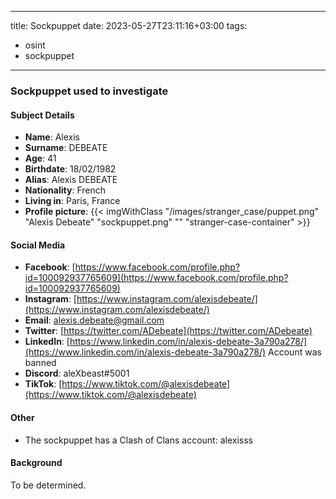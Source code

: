 
---
title: Sockpuppet
date: 2023-05-27T23:11:16+03:00
tags:
- osint
- sockpuppet
---

### Sockpuppet used to investigate

#### Subject Details

- **Name**: Alexis
- **Surname**: DEBEATE
- **Age**: 41
- **Birthdate**: 18/02/1982
- **Alias**: Alexis DEBEATE
- **Nationality**: French
- **Living in**: Paris, France
- **Profile picture**: {{< imgWithClass "/images/stranger_case/puppet.png" "Alexis Debeate" "sockpuppet.png" "" "stranger-case-container" >}}

#### Social Media

- **Facebook**: [https://www.facebook.com/profile.php?id=100092937765609](https://www.facebook.com/profile.php?id=100092937765609)
- **Instagram**: [https://www.instagram.com/alexisdebeate/](https://www.instagram.com/alexisdebeate/)
- **Email**: alexis.debeate@gmail.com
- **Twitter**: [https://twitter.com/ADebeate](https://twitter.com/ADebeate)
- **LinkedIn**: [https://www.linkedin.com/in/alexis-debeate-3a790a278/](https://www.linkedin.com/in/alexis-debeate-3a790a278/) Account was banned
- **Discord**: aleXbeast#5001
- **TikTok**: [https://www.tiktok.com/@alexisdebeate](https://www.tiktok.com/@alexisdebeate)

#### Other

- The sockpuppet has a Clash of Clans account: alexisss

#### Background

To be determined.
